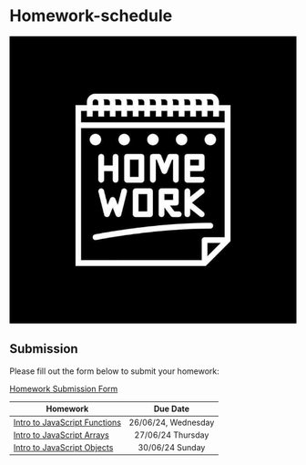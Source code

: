 # Homework-schedule
![image](./homework-img.jpg)

## Submission
Please fill out the form below to submit your homework:

[Homework Submission Form](https://docs.google.com/forms/d/e/1FAIpQLSduTn9ghFyJcVZ3htkTRdSGW-ssn6ExIvhL1_oa9RD5IaqTNQ/viewform)

 
| Homework                                                                                          | Due Date             | 
| --------------------------------------------------------------------------------------------------| :-------------------:| 
| [Intro to JavaScript Functions](https://github.com/SEB-10-Bahrain/intro-javascript-functions-LAB) |  26/06/24, Wednesday | 
| [Intro to JavaScript Arrays](https://github.com/SEB-10-Bahrain/intro-to-javascript-arrays-LAB)    |  27/06/24  Thursday  | 
| [Intro to JavaScript Objects](https://github.com/SEB-10-Bahrain/intro-js-objects-LAB)             |  30/06/24  Sunday    | 

